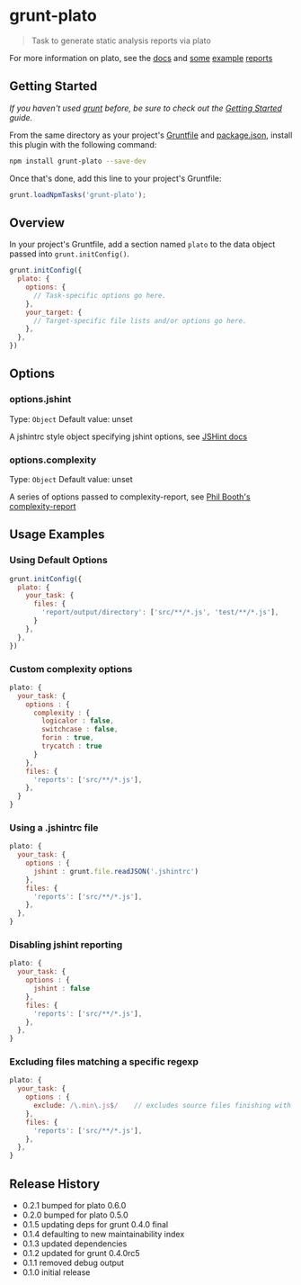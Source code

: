 # grunt-plato

> Task to generate static analysis reports via plato

For more information on plato, see the [docs](https://github.com/es-analysis/plato) and [some](http://es-analysis.github.com/plato/examples/marionette/) [example](http://es-analysis.github.com/plato/examples/jquery/) [reports](http://es-analysis.github.com/plato/examples/grunt/)

## Getting Started
_If you haven't used [grunt][] before, be sure to check out the [Getting Started][] guide._

From the same directory as your project's [Gruntfile][Getting Started] and [package.json][], install this plugin with the following command:

```bash
npm install grunt-plato --save-dev
```

Once that's done, add this line to your project's Gruntfile:

```js
grunt.loadNpmTasks('grunt-plato');
```

[grunt]: http://gruntjs.com/
[Getting Started]: https://github.com/gruntjs/grunt/blob/devel/docs/getting_started.md
[package.json]: https://npmjs.org/doc/json.html

## Overview
In your project's Gruntfile, add a section named `plato` to the data object passed into `grunt.initConfig()`.

```js
grunt.initConfig({
  plato: {
    options: {
      // Task-specific options go here.
    },
    your_target: {
      // Target-specific file lists and/or options go here.
    },
  },
})
```

## Options

### options.jshint
Type: `Object`
Default value: unset

A jshintrc style object specifying jshint options, see [JSHint docs](http://www.jshint.com/docs/)

### options.complexity
Type: `Object`
Default value: unset

A series of options passed to complexity-report, see [Phil Booth's complexity-report](https://github.com/philbooth/complexityReport.js)

## Usage Examples

### Using Default Options

```js
grunt.initConfig({
  plato: {
    your_task: {
      files: {
        'report/output/directory': ['src/**/*.js', 'test/**/*.js'],
      }
    },
  },
})
```

### Custom complexity options

```js
plato: {
  your_task: {
    options : {
      complexity : {
        logicalor : false,
        switchcase : false,
        forin : true,
        trycatch : true
      }
    },
    files: {
      'reports': ['src/**/*.js'],
    },
  }
}
```

### Using a .jshintrc file

```js
plato: {
  your_task: {
    options : {
      jshint : grunt.file.readJSON('.jshintrc')
    },
    files: {
      'reports': ['src/**/*.js'],
    },
  },
}
```

### Disabling jshint reporting

```js
plato: {
  your_task: {
    options : {
      jshint : false
    },
    files: {
      'reports': ['src/**/*.js'],
    },
  },
}
```

### Excluding files matching a specific regexp

```js
plato: {
  your_task: {
    options : {
      exclude: /\.min\.js$/    // excludes source files finishing with ".min.js"
    },
    files: {
      'reports': ['src/**/*.js'],
    },
  },
}
```


## Release History

 - 0.2.1 bumped for plato 0.6.0
 - 0.2.0 bumped for plato 0.5.0
 - 0.1.5 updating deps for grunt 0.4.0 final
 - 0.1.4 defaulting to new maintainability index
 - 0.1.3 updated dependencies
 - 0.1.2 updated for grunt 0.4.0rc5
 - 0.1.1 removed debug output
 - 0.1.0 initial release

